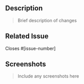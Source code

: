 ## Description
> Brief description of changes

## Related Issue
Closes #[issue-number]

## Screenshots
> Include any screenshots here